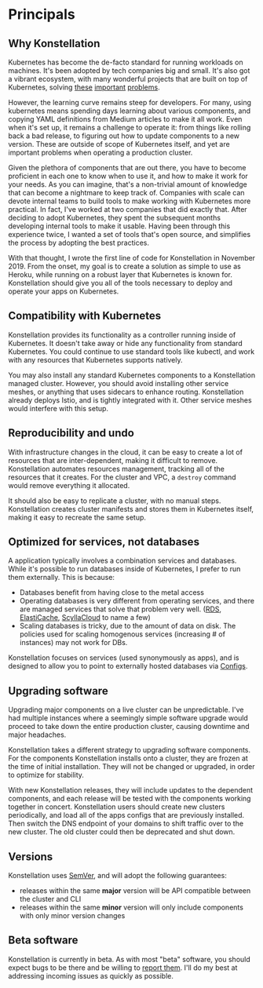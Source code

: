 # Principals

## Why Konstellation

Kubernetes has become the de-facto standard for running workloads on machines. It's been adopted by tech companies big and small. It's also got a vibrant ecosystem, with many wonderful projects that are built on top of Kubernetes, solving [these](https://github.com/kubernetes/autoscaler) [important](https://istio.io/) [problems](https://github.com/kubernetes-sigs/aws-alb-ingress-controller).

However, the learning curve remains steep for developers. For many, using kubernetes means spending days learning about various components, and copying YAML definitions from Medium articles to make it all work. Even when it's set up, it remains a challenge to operate it: from things like rolling back a bad release, to figuring out how to update components to a new version. These are outside of scope of Kubernetes itself, and yet are important problems when operating a production cluster.

Given the plethora of components that are out there, you have to become proficient in each one to know when to use it, and how to make it work for your needs. As you can imagine, that's a non-trivial amount of knowledge that can become a nightmare to keep track of. Companies with scale can devote internal teams to build tools to make working with Kubernetes more practical. In fact, I've worked at two companies that did exactly that. After deciding to adopt Kubernetes, they spent the subsequent months developing internal tools to make it usable. Having been through this experience twice, I wanted a set of tools that's open source, and simplifies the process by adopting the best practices.

With that thought, I wrote the first line of code for Konstellation in November 2019. From the onset, my goal is to create a solution as simple to use as Heroku, while running on a robust layer that Kubernetes is known for. Konstellation should give you all of the tools necessary to deploy and operate your apps on Kubernetes.

## Compatibility with Kubernetes

Konstellation provides its functionality as a controller running inside of Kubernetes. It doesn't take away or hide any functionality from standard Kubernetes. You could continue to use standard tools like kubectl, and work with any resources that Kubernetes supports natively.

You may also install any standard Kubernetes components to a Konstellation managed cluster. However, you should avoid installing other service meshes, or anything that uses sidecars to enhance routing. Konstellation already deploys Istio, and is tightly integrated with it. Other service meshes would interfere with this setup.

## Reproducibility and undo

With infrastructure changes in the cloud, it can be easy to create a lot of resources that are inter-dependent, making it difficult to remove. Konstellation automates resources management, tracking all of the resources that it creates. For the cluster and VPC, a `destroy` command would remove everything it allocated.

It should also be easy to replicate a cluster, with no manual steps. Konstellation creates cluster manifests and stores them in Kubernetes itself, making it easy to recreate the same setup.

## Optimized for services, not databases

A application typically involves a combination services and databases. While it's possible to run databases inside of Kubernetes, I prefer to run them externally. This is because:

* Databases benefit from having close to the metal access
* Operating databases is very different from operating services, and there are managed services that solve that problem very well. ([RDS](https://aws.amazon.com/rds/), [ElastiCache](https://aws.amazon.com/elasticache/), [ScyllaCloud](https://www.scylladb.com/product/scylla-cloud/) to name a few)
* Scaling databases is tricky, due to the amount of data on disk. The policies used for scaling homogenous services (increasing # of instances) may not work for DBs.

Konstellation focuses on services (used synonymously as apps), and is designed to allow you to point to externally hosted databases via [Configs](apps.md#Configuration).

## Upgrading software

Upgrading major components on a live cluster can be unpredictable. I've had multiple instances where a seemingly simple software upgrade would proceed to take down the entire production cluster, causing downtime and major headaches.

Konstellation takes a different strategy to upgrading software components. For the components Konstellation installs onto a cluster, they are frozen at the time of initial installation. They will not be changed or upgraded, in order to optimize for stability.

With new Konstellation releases, they will include updates to the dependent components, and each release will be tested with the components working together in concert. Konstellation users should create new clusters periodically, and load all of the apps configs that are previously installed. Then switch the DNS endpoint of your domains to shift traffic over to the new cluster. The old cluster could then be deprecated and shut down.

## Versions

Konstellation uses [SemVer](https://semver.org/), and will adopt the following guarantees:

* releases within the same __major__ version will be API compatible between the cluster and CLI
* releases within the same __minor__ version will only include components with only minor version changes

## Beta software

Konstellation is currently in beta. As with most "beta" software, you should expect bugs to be there and be willing to [report them](https://github.com/k11n/konstellation/issues). I'll do my best at addressing incoming issues as quickly as possible.
